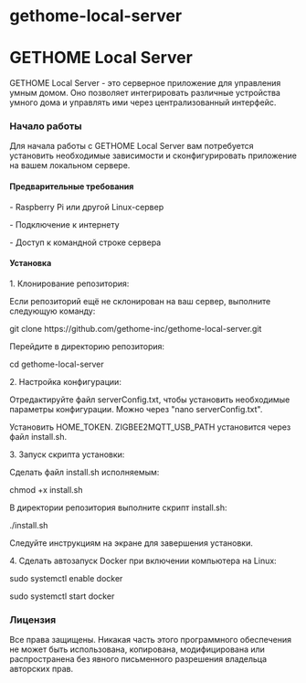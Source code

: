 # gethome-local-server
<h1>GETHOME Local Server</h1>
<p>GETHOME Local Server - это серверное приложение для управления умным домом. Оно позволяет интегрировать различные устройства умного дома и управлять ими через централизованный интерфейс.</p>

<h3>Начало работы</h3>
<p>Для начала работы с GETHOME Local Server вам потребуется установить необходимые зависимости и сконфигурировать приложение на вашем локальном сервере.</p>

<h4>Предварительные требования</h4>
<p> - Raspberry Pi или другой Linux-сервер</p>
<p> - Подключение к интернету</p>
<p> - Доступ к командной строке сервера</p>

<h4>Установка</h4>
<p>1. Клонирование репозитория:</p>
<p>Если репозиторий ещё не склонирован на ваш сервер, выполните следующую команду:</p>
<p>git clone https://github.com/gethome-inc/gethome-local-server.git</p>
<p>Перейдите в директорию репозитория:</p>
<p>cd gethome-local-server</p>

<p>2. Настройка конфигурации:</p>
<p>Отредактируйте файл serverConfig.txt, чтобы установить необходимые параметры конфигурации. Можно через "nano serverConfig.txt".</p>
<p>Установить HOME_TOKEN. ZIGBEE2MQTT_USB_PATH установится через файл install.sh.</p>

<p>3. Запуск скрипта установки:</p>
<p>Сделать файл install.sh исполняемым:</p>
<p>chmod +x install.sh</p>
<p>В директории репозитория выполните скрипт install.sh:</p>
<p>./install.sh</p>
<p>Следуйте инструкциям на экране для завершения установки.</p>

<p>4. Сделать автозапуск Docker при включении компьютера на Linux:</p>
<p>sudo systemctl enable docker</p>
<p>sudo systemctl start docker</p>

<h3>Лицензия</h3>
<p>Все права защищены. Никакая часть этого программного обеспечения не может быть использована, копирована, модифицирована или распространена без явного письменного разрешения владельца авторских прав.</p>
